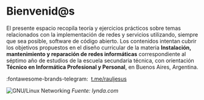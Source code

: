 # Bienvenid@s

El presente espacio recopila teoría y ejercicios prácticos sobre temas relacionados con la implementación de redes y servicios utilizando, siempre que sea posible, software de código abierto. Los contenidos intentan cubrir los objetivos propuestos en el diseño curricular de la materia **Instalación, mantenimiento y reparación de redes informáticas** correspondiente al séptimo año de estudios de la escuela secundaria técnica, con orientación **Técnico en Informática Profesional y Personal**, en Buenos Aires, Argentina. 

:fontawesome-brands-telegram: &nbsp;[t.me/rauljesus](https://t.me/rauljesus)

![GNU/Linux Networking](https://cdn.lynda.com/course/731746/731746-636652783882258193-16x9.jpg "GNU/Linux Networking")
_Fuente: lynda.com_





